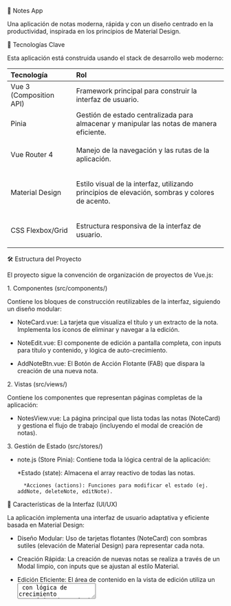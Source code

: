 ﻿📝 Notes App

Una aplicación de notas moderna, rápida y con un diseño centrado en la productividad, inspirada en los principios de Material Design.

🚀 Tecnologías Clave

Esta aplicación está construida usando el stack de desarrollo web moderno:

| Tecnología                     | Rol                                                                                                          |
| :----------------------------- | :----------------------------------------------------------------------------------------------------------- |
| Vue 3 (Composition API)        | Framework principal para construir la interfaz de usuario.                                                   |
| Pinia                          | Gestión de estado centralizada para almacenar y manipular las notas de manera eficiente.                     |
| Vue Router 4                   | <p>Manejo de la navegación y las rutas de la aplicación.</p><p></p>                                          |
| <p>Material Design</p><p></p>  | <p>Estilo visual de la interfaz, utilizando principios de elevación, sombras y colores de acento.</p><p></p> |
| <p>CSS Flexbox/Grid</p><p></p> | <p>Estructura responsiva de la interfaz de usuario.</p><p></p>                                               |

🛠️ Estructura del Proyecto

El proyecto sigue la convención de organización de proyectos de Vue.js:

1\. Componentes (src/components/)

Contiene los bloques de construcción reutilizables de la interfaz, siguiendo un diseño modular:

* NoteCard.vue: La tarjeta que visualiza el título y un extracto de la nota. Implementa los íconos de eliminar y navegar a la edición.

* NoteEdit.vue: El componente de edición a pantalla completa, con inputs para título y contenido, y lógica de auto-crecimiento.

* AddNoteBtn.vue: El Botón de Acción Flotante (FAB) que dispara la creación de una nueva nota.

2\. Vistas (src/views/)

Contiene los componentes que representan páginas completas de la aplicación:

* NotesView.vue: La página principal que lista todas las notas (NoteCard) y gestiona el flujo de trabajo (incluyendo el modal de creación de notas).

3\. Gestión de Estado (src/stores/)

* note.js (Store Pinia): Contiene toda la lógica central de la aplicación:

    *Estado (state): Almacena el array reactivo de todas las notas.

        *Acciones (actions): Funciones para modificar el estado (ej. addNote, deleteNote, editNote).

🎨 Características de la Interfaz (UI/UX)

La aplicación implementa una interfaz de usuario adaptativa y eficiente basada en Material Design:

* Diseño Modular: Uso de tarjetas flotantes (NoteCard) con sombras sutiles (elevación de Material Design) para representar cada nota.

* Creación Rápida: La creación de nuevas notas se realiza a través de un Modal limpio, con inputs que se ajustan al estilo Material.

* Edición Eficiente: El área de contenido en la vista de edición utiliza un <textarea> con lógica de crecimiento automático (autosize) para adaptarse al texto.

* Navegación: La barra superior (App Bar) utiliza un color de acento azul (#4285F4) y una sombra para indicar elevación, siguiendo el estándar de Material Design.

## ⚙️ Instalación y Ejecución

Para levantar el proyecto localmente, sigue estos pasos:

### 1. Clonar el repositorio

Copia el repositorio y navega al directorio del proyecto:

```bash
git clone [URL_DE_TU_REPOSITORIO]
cd [nombre-del-repositorio]
```

### 2. Instalar dependencias:

```bash
npm install 
#o
yarn install
```

### 3. Ejecutar el proyecto en modo desarrollo:

```bash
npm run dev 
#o
yarn dev
```

La aplicación estará disponible en http://localhost:5173/ (o el puerto que se muestre en la consola).